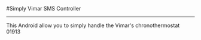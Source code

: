 #Simply Vimar SMS Controller 

---


This Android allow you to simply handle the Vimar's chronothermostat 01913

